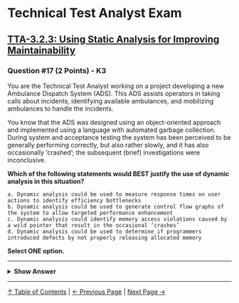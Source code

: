 # Technical Test Analyst Exam

## [TTA-3.2.3: Using Static Analysis for Improving Maintainability](../../3-static-and-dynamic-analysis/3.3-dynamic-analysis.md#331-overview)

### Question #17 (2 Points) - K3

You are the Technical Test Analyst working on a project developing a new Ambulance Dispatch System (ADS). This ADS assists operators in taking calls about incidents, identifying available ambulances, and mobilizing ambulances to handle the incidents.

You know that the ADS was designed using an object-oriented approach and implemented using a language with automated garbage collection. During system and acceptance testing the system has been perceived to be generally performing correctly, but also rather slowly, and it has also occasionally ‘crashed’; the subsequent (brief) investigations were inconclusive.

**Which of the following statements would BEST justify the use of dynamic analysis in this situation?**

    a. Dynamic analysis could be used to measure response times on user actions to identify efficiency bottlenecks
    b. Dynamic analysis could be used to generate control flow graphs of the system to allow targeted performance enhancement
    c. Dynamic analysis could identify memory access violations caused by a wild pointer that result in the occasional ‘crashes’
    d. Dynamic analysis could be used to determine if programmers introduced defects by not properly releasing allocated memory

**Select ONE option.**

---

<details>
<summary><strong>Show Answer</strong></summary>

#### Correct Answer: c

    a. Is not correct. Dynamic analysis is not typically used for measuring response times (it requires instrumentation and so makes response time measurement impractical). Response times on user actions also cannot identify bottlenecks in the system. Dynamic analysis instead provides lower-level performance metrics to be used for performance tuning
    b. Is not correct. Control flow graphs are generated by static analysis
    c. Is correct. Dynamic analysis can identify memory access violations caused by a wild pointer and these could be causing the ‘occasional’ crashes
    d. Is not correct. The scenario tells us that automated garbage collection was used, so it is unlikely programmers will need to release memory

</details>

---

[↑ Table of Contents](../../README.md#table-of-contents) | [← Previous Page](question-16.md) | [Next Page →](question-18.md)
